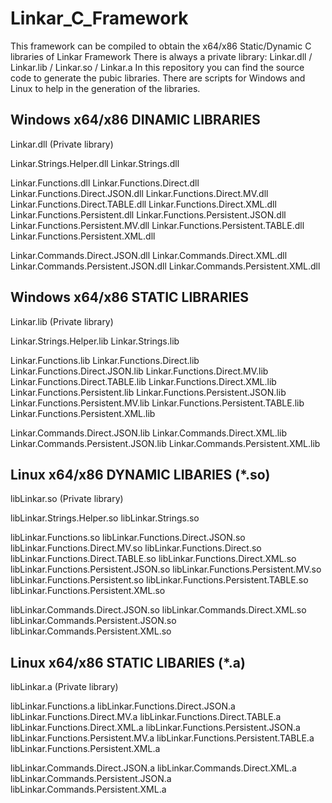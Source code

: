 # Linkar_C_Framework

This framework can be compiled to obtain the x64/x86 Static/Dynamic C libraries of Linkar Framework
There is always a private library: Linkar.dll / Linkar.lib / Linkar.so / Linkar.a
In this repository you can find the source code to generate the pubic libraries.
There are scripts for Windows and Linux to help in the generation of the libraries.

Windows x64/x86 DINAMIC LIBRARIES
---------------------------------

Linkar.dll (Private library)

Linkar.Strings.Helper.dll
Linkar.Strings.dll

Linkar.Functions.dll
Linkar.Functions.Direct.dll
Linkar.Functions.Direct.JSON.dll
Linkar.Functions.Direct.MV.dll
Linkar.Functions.Direct.TABLE.dll
Linkar.Functions.Direct.XML.dll
Linkar.Functions.Persistent.dll
Linkar.Functions.Persistent.JSON.dll
Linkar.Functions.Persistent.MV.dll
Linkar.Functions.Persistent.TABLE.dll
Linkar.Functions.Persistent.XML.dll

Linkar.Commands.Direct.JSON.dll
Linkar.Commands.Direct.XML.dll
Linkar.Commands.Persistent.JSON.dll
Linkar.Commands.Persistent.XML.dll


Windows x64/x86 STATIC LIBRARIES
--------------------------------

Linkar.lib (Private library)

Linkar.Strings.Helper.lib
Linkar.Strings.lib

Linkar.Functions.lib
Linkar.Functions.Direct.lib
Linkar.Functions.Direct.JSON.lib
Linkar.Functions.Direct.MV.lib
Linkar.Functions.Direct.TABLE.lib
Linkar.Functions.Direct.XML.lib
Linkar.Functions.Persistent.lib
Linkar.Functions.Persistent.JSON.lib
Linkar.Functions.Persistent.MV.lib
Linkar.Functions.Persistent.TABLE.lib
Linkar.Functions.Persistent.XML.lib

Linkar.Commands.Direct.JSON.lib
Linkar.Commands.Direct.XML.lib
Linkar.Commands.Persistent.JSON.lib
Linkar.Commands.Persistent.XML.lib


Linux x64/x86 DYNAMIC LIBARIES (*.so)
-------------------------------------

libLinkar.so (Private library)

libLinkar.Strings.Helper.so
libLinkar.Strings.so

libLinkar.Functions.so
libLinkar.Functions.Direct.JSON.so
libLinkar.Functions.Direct.MV.so
libLinkar.Functions.Direct.so
libLinkar.Functions.Direct.TABLE.so
libLinkar.Functions.Direct.XML.so
libLinkar.Functions.Persistent.JSON.so
libLinkar.Functions.Persistent.MV.so
libLinkar.Functions.Persistent.so
libLinkar.Functions.Persistent.TABLE.so
libLinkar.Functions.Persistent.XML.so

libLinkar.Commands.Direct.JSON.so
libLinkar.Commands.Direct.XML.so
libLinkar.Commands.Persistent.JSON.so
libLinkar.Commands.Persistent.XML.so


Linux x64/x86 STATIC LIBARIES (*.a)
-----------------------------------

libLinkar.a (Private library)

libLinkar.Functions.a
libLinkar.Functions.Direct.JSON.a
libLinkar.Functions.Direct.MV.a
libLinkar.Functions.Direct.TABLE.a
libLinkar.Functions.Direct.XML.a
libLinkar.Functions.Persistent.JSON.a
libLinkar.Functions.Persistent.MV.a
libLinkar.Functions.Persistent.TABLE.a
libLinkar.Functions.Persistent.XML.a

libLinkar.Commands.Direct.JSON.a
libLinkar.Commands.Direct.XML.a
libLinkar.Commands.Persistent.JSON.a
libLinkar.Commands.Persistent.XML.a
